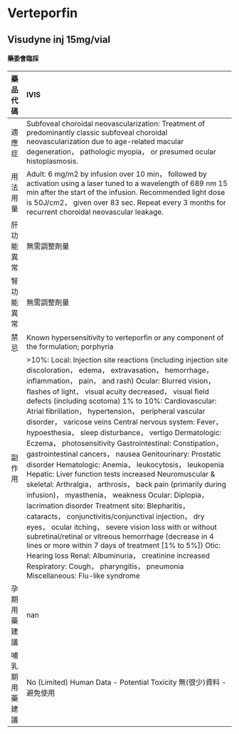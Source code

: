 # Verteporfin

## Visudyne inj 15mg/vial

#### 藥委會臨採

| 藥品代碼       | IVIS                                                                                                                                                                                                                                                                                                                                                                                                                                                                                                                                                                                                                                                                                                                                                                                                                                                                                                                                                                                                                                                                                                                                                                                                                                                                 |
|:---------------|:---------------------------------------------------------------------------------------------------------------------------------------------------------------------------------------------------------------------------------------------------------------------------------------------------------------------------------------------------------------------------------------------------------------------------------------------------------------------------------------------------------------------------------------------------------------------------------------------------------------------------------------------------------------------------------------------------------------------------------------------------------------------------------------------------------------------------------------------------------------------------------------------------------------------------------------------------------------------------------------------------------------------------------------------------------------------------------------------------------------------------------------------------------------------------------------------------------------------------------------------------------------------|
| 適應症         | Subfoveal choroidal neovascularization: Treatment of predominantly classic subfoveal choroidal neovascularization due to age-related macular degeneration， pathologic myopia， or presumed ocular histoplasmosis.                                                                                                                                                                                                                                                                                                                                                                                                                                                                                                                                                                                                                                                                                                                                                                                                                                                                                                                                                                                                                                                   |
| 用法用量       | Adult: 6 mg/m2 by infusion over 10 min， followed by activation using a laser tuned to a wavelength of 689 nm 15 min after the start of the infusion. Recommended light dose is 50J/cm2， given over 83 sec. Repeat every 3 months for recurrent choroidal neovascular leakage.                                                                                                                                                                                                                                                                                                                                                                                                                                                                                                                                                                                                                                                                                                                                                                                                                                                                                                                                                                                      |
| 肝功能異常     | 無需調整劑量                                                                                                                                                                                                                                                                                                                                                                                                                                                                                                                                                                                                                                                                                                                                                                                                                                                                                                                                                                                                                                                                                                                                                                                                                                                         |
| 腎功能異常     | 無需調整劑量                                                                                                                                                                                                                                                                                                                                                                                                                                                                                                                                                                                                                                                                                                                                                                                                                                                                                                                                                                                                                                                                                                                                                                                                                                                         |
| 禁忌           | Known hypersensitivity to verteporfin or any component of the formulation; porphyria                                                                                                                                                                                                                                                                                                                                                                                                                                                                                                                                                                                                                                                                                                                                                                                                                                                                                                                                                                                                                                                                                                                                                                                 |
| 副作用         | >10%: Local: Injection site reactions (including injection site discoloration， edema， extravasation， hemorrhage， inflammation， pain， and rash) Ocular: Blurred vision， flashes of light， visual acuity decreased， visual field defects (including scotoma) 1% to 10%: Cardiovascular: Atrial fibrillation， hypertension， peripheral vascular disorder， varicose veins Central nervous system: Fever， hypoesthesia， sleep disturbance， vertigo Dermatologic: Eczema， photosensitivity Gastrointestinal: Constipation， gastrointestinal cancers， nausea Genitourinary: Prostatic disorder Hematologic: Anemia， leukocytosis， leukopenia Hepatic: Liver function tests increased Neuromuscular & skeletal: Arthralgia， arthrosis， back pain (primarily during infusion)， myasthenia， weakness Ocular: Diplopia， lacrimation disorder Treatment site: Blepharitis， cataracts， conjunctivitis/conjunctival injection， dry eyes， ocular itching， severe vision loss with or without subretinal/retinal or vitreous hemorrhage (decrease in 4 lines or more within 7 days of treatment [1% to 5%]) Otic: Hearing loss Renal: Albuminuria， creatinine increased Respiratory: Cough， pharyngitis， pneumonia Miscellaneous: Flu-like syndrome |
| 孕期用藥建議   | nan                                                                                                                                                                                                                                                                                                                                                                                                                                                                                                                                                                                                                                                                                                                                                                                                                                                                                                                                                                                                                                                                                                                                                                                                                                                                  |
| 哺乳期用藥建議 | No (Limited) Human Data - Potential Toxicity 無(很少)資料 - 避免使用                                                                                                                                                                                                                                                                                                                                                                                                                                                                                                                                                                                                                                                                                                                                                                                                                                                                                                                                                                                                                                                                                                                                                                                                 |

